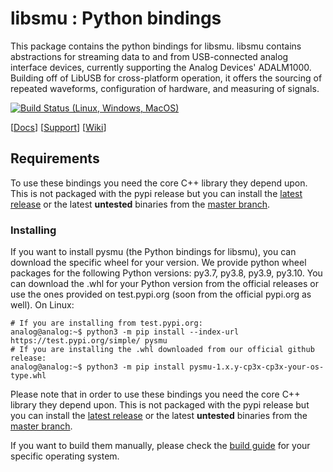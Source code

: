 # libsmu : Python bindings

This package contains the python bindings for libsmu.
libsmu contains abstractions for streaming data to and from USB-connected analog interface devices, currently supporting the Analog Devices' ADALM1000. Building off of LibUSB for cross-platform operation, it offers the sourcing of repeated waveforms, configuration of hardware, and measuring of signals.

[![Build Status (Linux, Windows, MacOS)](https://dev.azure.com/AnalogDevices/Libsmu/_apis/build/status/analogdevicesinc.libsmu?branchName=master)](https://dev.azure.com/AnalogDevices/Libsmu/_build/latest?definitionId=32&branchName=master)

[[Docs](http://analogdevicesinc.github.io/libsmu/)]
[[Support](http://ez.analog.com)]
[[Wiki](https://wiki.analog.com/university/tools/m1k/libsmu)]

## Requirements
To use these bindings you need the core C++ library they depend upon. This is not packaged with the pypi release but you can install the [latest release](https://github.com/analogdevicesinc/libsmu/releases/latest) or the latest **untested** binaries from the [master branch](https://ci.appveyor.com/project/analogdevicesinc/libsmu).

### Installing
If you want to install pysmu (the Python bindings for libsmu), you can download the specific wheel for your version.
We provide python wheel packages for the following Python versions: py3.7, py3.8, py3.9, py3.10. You can download the .whl
for your Python version from the official releases or use the ones provided on test.pypi.org (soon from the official pypi.org as well).
On Linux:
```shell
# If you are installing from test.pypi.org:
analog@analog:~$ python3 -m pip install --index-url https://test.pypi.org/simple/ pysmu
# If you are installing the .whl downloaded from our official github release:
analog@analog:~$ python3 -m pip install pysmu-1.x.y-cp3x-cp3x-your-os-type.whl
```
Please note that in order to use these bindings you need the core C++ library they depend upon. This is not packaged with the pypi release but you can install the [latest release](https://github.com/analogdevicesinc/libsmu/releases/latest) or the latest **untested** binaries from the [master branch](https://ci.appveyor.com/project/analogdevicesinc/libsmu).

If you want to build them manually, please check the [build guide](https://wiki.analog.com/university/tools/m1k/libsmu#how_to_build_it) for your specific operating system.
